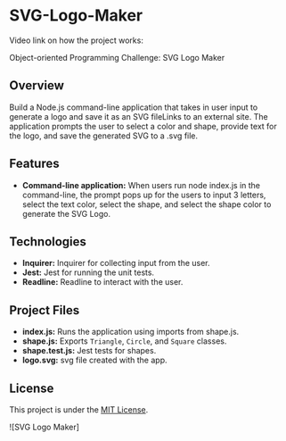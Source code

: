 # SVG-Logo-Maker
Video link on how the project works: 

Object-oriented Programming Challenge: SVG Logo Maker

## Overview

Build a Node.js command-line application that takes in user input to generate a logo and save it as an SVG fileLinks to an external site. The application prompts the user to select a color and shape, provide text for the logo, and save the generated SVG to a .svg file.

## Features

- **Command-line application:** When users run node index.js in the command-line, the prompt pops up for the users to input 3 letters, select the text color, select the shape, and select the shape color to generate the SVG Logo. 

## Technologies

- **Inquirer:** Inquirer for collecting input from the user.
- **Jest:** Jest for running the unit tests.
- **Readline:** Readline to interact with the user.

## Project Files

- **index.js:** Runs the application using imports from shape.js.
- **shape.js:** Exports `Triangle`, `Circle`, and `Square` classes.
- **shape.test.js:** Jest tests for shapes.
- **logo.svg:** svg file created with the app.

## License

This project is under the [MIT License](LICENSE).

![SVG Logo Maker]